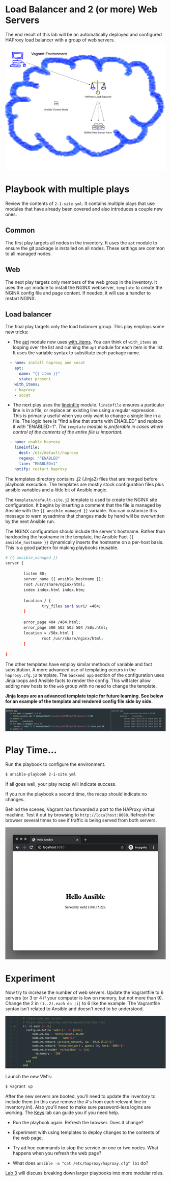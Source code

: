 # Load Balancer and 2 (or more) Web Servers

The end result of this lab will be an automatically deployed and configured HAProxy load balancer with a group of web servers.
[![](../img/labDrawingSmall.png)](../img/labDrawing.png)

# Playbook with multiple plays
Review the contents of `2-1-site.yml`.  It contains multiple plays that use modules that have already been covered and also introduces a couple new ones.


## Common
The first play targets all nodes in the inventory.  It uses the `apt` module to ensure the git package is installed on all nodes.  These settings are common to all managed nodes.

## Web
The next play targets only members of the web group in the inventory.  It uses the `apt` module to install the NGINX webserver, `template` to create the NGINX config file and page content.  If needed, it will use a handler to restart NGINX.

## Load balancer
The final play targets only the load balancer group.  This play employs some new tricks:

* The [apt](https://docs.ansible.com/ansible/latest/modules/apt_module.html) module now uses [with_items](https://docs.ansible.com/ansible/latest/user_guide/playbooks_loops.html#with-items).  You can think of `with_items` as looping over the list and running the `apt` module for each item in the list.  It uses the variable syntax to substitute each package name.

```yaml
  - name: install haproxy and socat
    apt:
      name: "{{ item }}"
      state: present
    with_items:
    - haproxy
    - socat
```

* The next play uses the [lineinfile](https://docs.ansible.com/ansible/latest/modules/lineinfile_module.html) module.  `lineinfile` ensures a particular line is in a file, or replace an existing line using a regular expression.  This is primarily useful when you only want to change a single line in a file.  The logic here is "find a line that starts with ENABLED" and replace it with "ENABLED=1".  _The `template` module is preferable in cases where control of the contents of the entire file is important._

```yaml
  - name: enable haproxy
    lineinfile:
      dest: /etc/default/haproxy
      regexp: "^ENABLED"
      line: "ENABLED=1"
    notify: restart haproxy
```

The templates directory contains .j2 (Jinja2) files that are merged before playbook execution.  The templates are mostly stock configuration files plus ansible variables and a little bit of Ansible magic.

The `template/default-site.j2` template is used to create the NGINX site configuration.  It begins by inserting a comment that the file is managed by Ansible with the `{{ ansible_managed }}` variable.  You can customize this message to warn sysadmins that changes made by hand will be overwritten by the next Ansible run.

The NGINX configuration should include the server's hostname.  Rather than hardcoding the hostname in the template, the Ansible Fact `{{ ansible_hostname }}` dynamically inserts the hostname on a per-host basis.  This is a good pattern for making playbooks reusable.

```bash
# {{ ansible_managed }}
server {

        listen 80;
        server_name {{ ansible_hostname }};
        root /usr/share/nginx/html;
        index index.html index.htm;

        location / {
                try_files $uri $uri/ =404;
        }

        error_page 404 /404.html;
        error_page 500 502 503 504 /50x.html;
        location = /50x.html {
                root /usr/share/nginx/html;
        }

}
```

The other templates have employ similar methods of variable and fact substitution. A more advanced use of templating occurs in the `haproxy.cfg.j2` template.  The `backend app` section of the configuration uses Jinja loops and Ansible facts to render the config.  This will later allow adding new hosts to the `web` group with no need to change the template.

**Jinja loops are an advanced template topic for future learning.  See below for an example of the template and rendered config file side by side.**


[![](../img/haproxyConfig.png)](../img/haproxyConfig.png)

# Play Time...

Run the playbook to configure the environment.

```bash
$ ansible-playbook 2-1-site.yml
```

If all goes well, your play recap will indicate success.

If you run the playbook a second time, the recap should indicate no changes.

Behind the scenes, Vagrant has forwarded a port to the HAProxy virtual machine.  Test it out by browsing to `http://localhost:8080`.  Refresh the browser several times to see if traffic is being served from both servers.

![Screenshot](../img/browser.png)

# Experiment

Now try to increase the number of web servers.  Update the Vagrantfile to 6 servers (or 3 or 4 if your computer is low on memory, but not more than 9). Change the 2 in `(1..2).each do |i|` to 6 like the example.  The Vagrantfile syntax isn't related to Ansible and doesn't need to be understood.


![Screenshot](../img/vagrantChange.png)

Launch the new VM's:

```bash
$ vagrant up
```

After the new servers are booted, you'll need to update the inventory to include them (in this case remove the #'s from each relevant line in inventory.ini).  Also you'll need to make sure password-less logins are working.  The [Keys](../keys/keys.md) lab can guide you if you need help.

* Run the playbook again.  Refresh the browser.  Does it change?

* Experiment with using templates to deploy changes to the contents of the web page.

* Try ad hoc commands to stop the service on one or two nodes.  What happens when you refresh the web page?

* What does `ansible -a "cat /etc/haproxy/haproxy.cfg" lb1` do?


[Lab 3](../lab-3/lab-3.md) will discuss breaking down larger playbooks into more modular roles.

